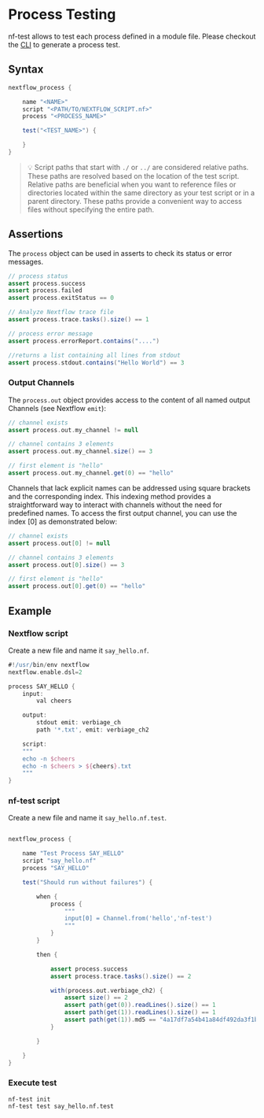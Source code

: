 # Process Testing

nf-test allows to test each process defined in a module file. Please checkout the [CLI](../cli/generate.md) to generate a process test.

## Syntax
```Groovy
nextflow_process {

    name "<NAME>"
    script "<PATH/TO/NEXTFLOW_SCRIPT.nf>"
    process "<PROCESS_NAME>"

    test("<TEST_NAME>") {

    }
}
```


>:bulb: Script paths that start with `./` or `../` are considered relative paths. These paths are resolved based on the location of the test script. Relative paths are beneficial when you want to reference files or directories located within the same directory as your test script or in a parent directory. These paths provide a convenient way to access files without specifying the entire path.

## Assertions

The `process` object can be used in asserts to check its status or error messages.


```groovy
// process status
assert process.success
assert process.failed
assert process.exitStatus == 0

// Analyze Nextflow trace file
assert process.trace.tasks().size() == 1

// process error message
assert process.errorReport.contains("....")

//returns a list containing all lines from stdout
assert process.stdout.contains("Hello World") == 3
```

### Output Channels

The `process.out` object provides access to the content of all named output Channels (see Nextflow `emit`):

```groovy
// channel exists
assert process.out.my_channel != null

// channel contains 3 elements
assert process.out.my_channel.size() == 3

// first element is "hello"
assert process.out.my_channel.get(0) == "hello"
```

Channels that lack explicit names can be addressed using square brackets and the corresponding index. This indexing method provides a straightforward way to interact with channels without the need for predefined names. To access the first output channel, you can use the index [0] as demonstrated below:

```Groovy
// channel exists
assert process.out[0] != null

// channel contains 3 elements
assert process.out[0].size() == 3

// first element is "hello"
assert process.out[0].get(0) == "hello"
```

## Example

### Nextflow script
Create a new file and name it `say_hello.nf`.

```Groovy
#!/usr/bin/env nextflow
nextflow.enable.dsl=2

process SAY_HELLO {
    input:
        val cheers

    output:
        stdout emit: verbiage_ch
        path '*.txt', emit: verbiage_ch2

    script:
    """
    echo -n $cheers
    echo -n $cheers > ${cheers}.txt
    """
}

```

### nf-test script
Create a new file and name it `say_hello.nf.test`.

```Groovy

nextflow_process {

    name "Test Process SAY_HELLO"
    script "say_hello.nf"
    process "SAY_HELLO"

    test("Should run without failures") {

        when {
            process {
                """
                input[0] = Channel.from('hello','nf-test')
                """
            }
        }

        then {

            assert process.success
            assert process.trace.tasks().size() == 2

            with(process.out.verbiage_ch2) {
                assert size() == 2
                assert path(get(0)).readLines().size() == 1
                assert path(get(1)).readLines().size() == 1
                assert path(get(1)).md5 == "4a17df7a54b41a84df492da3f1bab1e3"
            }

        }

    }
}
```

### Execute test
```
nf-test init
nf-test test say_hello.nf.test
```
